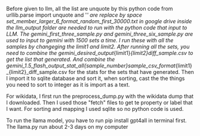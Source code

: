 Before given to llm,
all the list are
unquote by this python code from urllib.parse import unquote
and '_' are replace by space
set_member_larger_6_format_random_first_30000.txt in google drive inside the llm_output folder are needed to run with the python code that input to LLM.
The gemini_first_three_sample.py and gemini_three_six_sample.py are used to input to gemini with 1500 sets a time. I run these with all the samples by changeging the limit1 and limit2.
After running all the sets, you need to combine the gemini_desired_output_{limit1}_{limit2}_diff_sample.csv to get the list that generated.
And combine the gemini_1.5_flash_output_stat_all_{sample_number}sample_csv_format_{limit1}_{limit2}_diff_sample.csv for the stats for the sets that have generated.
Then I import it to sqlite database and sort it, when sorting, cast the the things you need to sort to integer as it is import as a text.

For wikidata, I first run the preprocess_dump.py with the wikidata dump that I downloaded. Then I used those "fetch" files to get te property or label that I want.
For sorting and mapping I used sqlite so no python code is used.



To run the llama model, you have to run pip install gpt4all in terminal first.
The llama.py run about 2-3 days on my computer
